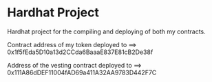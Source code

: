 # Hardhat Project

Hardhat project for the compiling and deploying of both my contracts.

Contract address of my token deployed to ==> 0x1f5fEda5D10a13d2CCda6BaaaE837E81cB2De38f

Address of the vesting contract deployed to ==> 0x111A86dDEF11004fAD69a411A32AA9783D442F7C